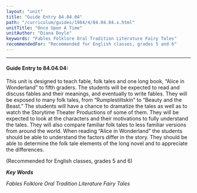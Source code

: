 ```yaml
---
layout: "unit"
title: "Guide Entry 84.04.04"
path: "/curriculum/guides/1984/4/84.04.04.x.html"
unitTitle: "Once Upon A Time"
unitAuthor: "Diana Doyle"
keywords: "Fables Folklore Oral Tradition Literature Fairy Tales"
recommendedFor: "Recommended for English classes, grades 5 and 6"
---
```

<body>
<hr/>
 <h4>
  Guide Entry to 84.04.04:
 </h4>
 This unit is designed to teach fable, folk tales and one long book, “Alice in Wonderland” to fifth graders.  The students will be expected to read and discuss fables and their meanings, and eventually to write fables.  They will be exposed to many folk tales, from “Rumplestiltskin” to “Beauty and the Beast.”  The students will have a chance to dramatize the tales as well as to watch the Storytime Theater Productions of some of them.  They will be expected to look at the characters and their motivations to fully understand the tales. They will also compare familiar folk tales to less familiar versions from around the world.  When reading “Alice in Wonderland” the students should be able to understand the factors differ in the story.  They should be able to determine the folk tale elements of the long novel and to appreciate the differences.
 <p>
  (Recommended for English classes, grades 5 and 6)
 </p>
<p>
  <b>
   <i>
    Key Words
   </i>
  </b>
  <br/>
 </p>
 <p>
  <i>
   Fables Folklore Oral Tradition Literature Fairy Tales
  </i>
 </p>

</body>